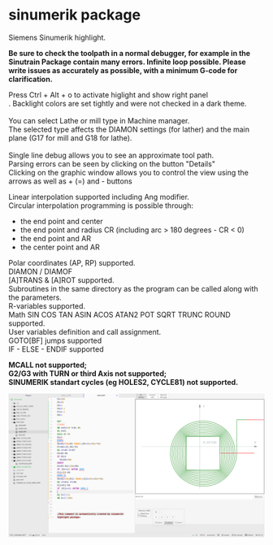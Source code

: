 # sinumerik package

Siemens Sinumerik highlight.

**Be sure to check the toolpath in a normal debugger, for example in the Sinutrain
Package contain many errors. Infinite loop possible.
Please write issues as accurately as possible, with a minimum G-code for clarification.**

Press Ctrl + Alt + o to activate higlight and show right panel <br>.
Backlight colors are set tightly and were not checked in a dark theme.<br>
<br>
You can select Lathe or mill type in Machine manager. <br>
The selected type affects the DIAMON settings (for lather) and the main plane (G17 for mill and G18 for lathe).
<br>
<br>
Single line debug allows you to see an approximate tool path.<br>
Parsing errors can be seen by clicking on the button "Details" <br>
Clicking on the graphic window allows you to control the view using the arrows as well as + (=) and - buttons

Linear interpolation supported including Ang modifier.<br>
Circular interpolation programming is possible through:
  - the end point and center
  - the end point and radius CR (including arc > 180 degrees - CR < 0)
  - the end point and AR
  - the center point and AR
  
Polar coordinates (AP, RP) supported. <br>
DIAMON / DIAMOF <br>
[A]TRANS & [A]ROT supported. <br>
Subroutines in the same directory as the program can be called along with the parameters. <br>
R-variables supported.<br>
Math SIN COS TAN ASIN ACOS ATAN2 POT SQRT TRUNC ROUND supported.<br>
User variables definition and call assignment.<br>
GOTO[BF] jumps supported<br>
IF - ELSE - ENDIF  supported<br>

**MCALL not supported;<br>
G2/G3 with TURN or third Axis not supported;<br> 
SINUMERIK standart cycles (eg HOLES2, CYCLE81) not supported.**



![A screenshot of your package](images/Screenshot_1.png)
